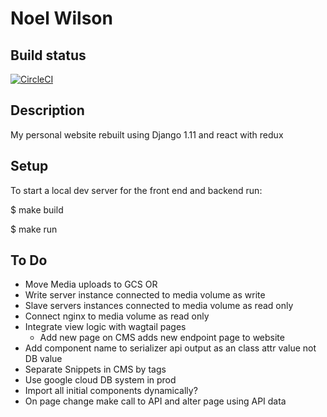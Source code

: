 Noel Wilson
===============================================================================

## Build status

[![CircleCI](https://circleci.com/gh/jwnwilson/noelwilson_2017.svg?style=svg)](https://circleci.com/gh/jwnwilson/noelwilson_2017)

## Description

My personal website rebuilt using Django 1.11 and react with redux


## Setup

To start a local dev server for the front end and backend run:

$  make build

$  make run

## To Do

- Move Media uploads to GCS OR
- Write server instance connected to media volume as write
- Slave servers instances connected to media volume as read only
- Connect nginx to media volume as read only
- Integrate view logic with wagtail pages
  - Add new page on CMS adds new endpoint page to website
- Add component name to serializer api output as an class attr value not DB value
- Separate Snippets in CMS by tags
- Use google cloud DB system in prod
- Import all initial components dynamically?
- On page change make call to API and alter page using API data
